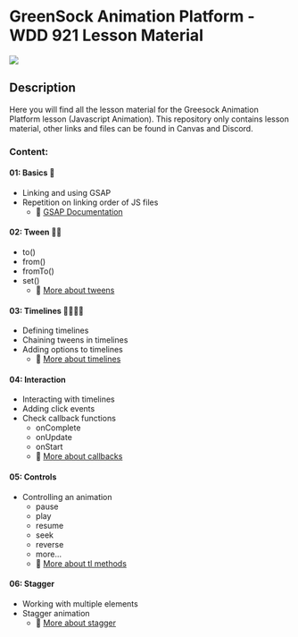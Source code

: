 # GreenSock Animation Platform - WDD 921 Lesson Material

<img src="https://greensock.com/uploads/set_resources_5/84c1e40ea0e759e3f1505eb1788ddf3c_greensock-logo.svg">

## Description

Here you will find all the lesson material for the Greesock Animation Platform lesson (Javascript Animation). 
This repository only contains lesson material, other links and files can be found in Canvas and Discord.


### Content:
#### 01: Basics 🧱
* Linking and using GSAP 
* Repetition on linking order of JS files
  * 🔗 [GSAP Documentation](https://greensock.com/docs/)

#### 02: Tween 🏃‍♂️
* to()
* from()
* fromTo()
* set()
  * 🔗 [More about tweens](https://greensock.com/docs/v3/GSAP/Tween)

#### 03: Timelines 🏃‍♀️🏃‍♂️
* Defining timelines
* Chaining tweens in timelines
* Adding options to timelines
  * 🔗 [More about timelines](https://greensock.com/docs/v3/GSAP/Timeline)


#### 04: Interaction
* Interacting with timelines
* Adding click events
* Check callback functions
  * onComplete
  * onUpdate
  * onStart
  * 🔗 [More about callbacks](https://greensock.com/docs/v3/GSAP/Tween/eventCallback())
  

#### 05: Controls
* Controlling an animation
  * pause
  * play
  * resume
  * seek
  * reverse
  * more... 
  * 🔗 [More about tl methods](https://greensock.com/docs/v3/GSAP/Timeline)

#### 06: Stagger
* Working with multiple elements
* Stagger animation
  * 🔗 [More about stagger](https://greensock.com/docs/v3/Staggers)